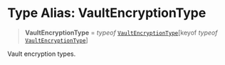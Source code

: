 # Type Alias: VaultEncryptionType

> **VaultEncryptionType** = *typeof* [`VaultEncryptionType`](../variables/VaultEncryptionType.md)\[keyof *typeof* [`VaultEncryptionType`](../variables/VaultEncryptionType.md)\]

Vault encryption types.
